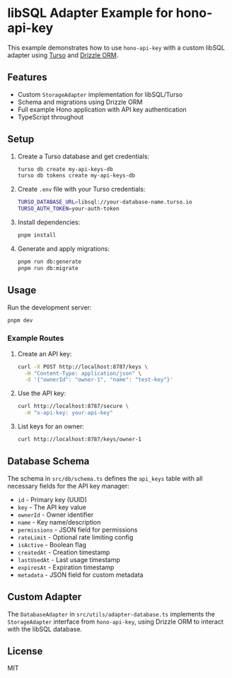 # libSQL Adapter Example for hono-api-key

This example demonstrates how to use `hono-api-key` with a custom libSQL adapter using [Turso](https://turso.tech) and [Drizzle ORM](https://orm.drizzle.team).

## Features

- Custom `StorageAdapter` implementation for libSQL/Turso
- Schema and migrations using Drizzle ORM
- Full example Hono application with API key authentication
- TypeScript throughout

## Setup

1. Create a Turso database and get credentials:

   ```bash
   turso db create my-api-keys-db
   turso db tokens create my-api-keys-db
   ```

2. Create `.env` file with your Turso credentials:

   ```bash
   TURSO_DATABASE_URL=libsql://your-database-name.turso.io
   TURSO_AUTH_TOKEN=your-auth-token
   ```

3. Install dependencies:

   ```bash
   pnpm install
   ```

4. Generate and apply migrations:
   ```bash
   pnpm run db:generate
   pnpm run db:migrate
   ```

## Usage

Run the development server:

```bash
pnpm dev
```

### Example Routes

1. Create an API key:

   ```bash
   curl -X POST http://localhost:8787/keys \
     -H "Content-Type: application/json" \
     -d '{"ownerId": "owner-1", "name": "test-key"}'
   ```

2. Use the API key:

   ```bash
   curl http://localhost:8787/secure \
     -H "x-api-key: your-api-key"
   ```

3. List keys for an owner:
   ```bash
   curl http://localhost:8787/keys/owner-1
   ```

## Database Schema

The schema in `src/db/schema.ts` defines the `api_keys` table with all necessary fields for the API key manager:

- `id` - Primary key (UUID)
- `key` - The API key value
- `ownerId` - Owner identifier
- `name` - Key name/description
- `permissions` - JSON field for permissions
- `rateLimit` - Optional rate limiting config
- `isActive` - Boolean flag
- `createdAt` - Creation timestamp
- `lastUsedAt` - Last usage timestamp
- `expiresAt` - Expiration timestamp
- `metadata` - JSON field for custom metadata

## Custom Adapter

The `DatabaseAdapter` in `src/utils/adapter-database.ts` implements the `StorageAdapter` interface from `hono-api-key`, using Drizzle ORM to interact with the libSQL database.

## License

MIT
